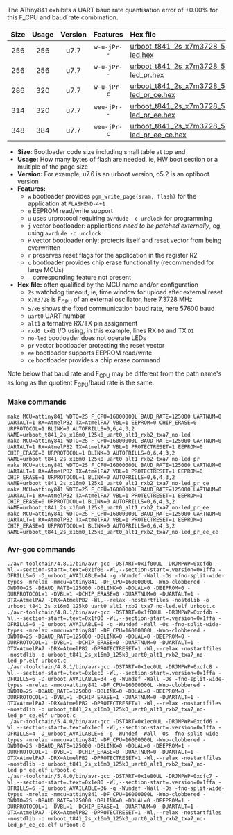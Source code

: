The ATtiny841 exhibits a UART baud rate quantisation error of +0.00% for this F_CPU and baud rate combination.

|Size|Usage|Version|Features|Hex file|
|:-:|:-:|:-:|:-:|:--|
|256|256|u7.7|`w-u-jPr--`|[urboot_t841_2s_x7m3728_57k6_uart0_alt1_rxb2_txa7_no-led.hex](https://raw.githubusercontent.com/stefanrueger/urboot.hex/main/u7.7/mcus/attiny841/watchdog_2_s/external_oscillator_x/%2B7m372800_hz/%2B%2B57k6_baud/uart0_alt1_rxb2_txa7/no-led/urboot_t841_2s_x7m3728_57k6_uart0_alt1_rxb2_txa7_no-led.hex)|
|256|256|u7.7|`w-u-jPr--`|[urboot_t841_2s_x7m3728_57k6_uart0_alt1_rxb2_txa7_no-led_pr.hex](https://raw.githubusercontent.com/stefanrueger/urboot.hex/main/u7.7/mcus/attiny841/watchdog_2_s/external_oscillator_x/%2B7m372800_hz/%2B%2B57k6_baud/uart0_alt1_rxb2_txa7/no-led/urboot_t841_2s_x7m3728_57k6_uart0_alt1_rxb2_txa7_no-led_pr.hex)|
|286|320|u7.7|`w-u-jPr-c`|[urboot_t841_2s_x7m3728_57k6_uart0_alt1_rxb2_txa7_no-led_pr_ce.hex](https://raw.githubusercontent.com/stefanrueger/urboot.hex/main/u7.7/mcus/attiny841/watchdog_2_s/external_oscillator_x/%2B7m372800_hz/%2B%2B57k6_baud/uart0_alt1_rxb2_txa7/no-led/urboot_t841_2s_x7m3728_57k6_uart0_alt1_rxb2_txa7_no-led_pr_ce.hex)|
|314|320|u7.7|`weu-jPr--`|[urboot_t841_2s_x7m3728_57k6_uart0_alt1_rxb2_txa7_no-led_pr_ee.hex](https://raw.githubusercontent.com/stefanrueger/urboot.hex/main/u7.7/mcus/attiny841/watchdog_2_s/external_oscillator_x/%2B7m372800_hz/%2B%2B57k6_baud/uart0_alt1_rxb2_txa7/no-led/urboot_t841_2s_x7m3728_57k6_uart0_alt1_rxb2_txa7_no-led_pr_ee.hex)|
|348|384|u7.7|`weu-jPr-c`|[urboot_t841_2s_x7m3728_57k6_uart0_alt1_rxb2_txa7_no-led_pr_ee_ce.hex](https://raw.githubusercontent.com/stefanrueger/urboot.hex/main/u7.7/mcus/attiny841/watchdog_2_s/external_oscillator_x/%2B7m372800_hz/%2B%2B57k6_baud/uart0_alt1_rxb2_txa7/no-led/urboot_t841_2s_x7m3728_57k6_uart0_alt1_rxb2_txa7_no-led_pr_ee_ce.hex)|

- **Size:** Bootloader code size including small table at top end
- **Usage:** How many bytes of flash are needed, ie, HW boot section or a multiple of the page size
- **Version:** For example, u7.6 is an urboot version, o5.2 is an optiboot version
- **Features:**
  + `w` bootloader provides `pgm_write_page(sram, flash)` for the application at `FLASHEND-4+1`
  + `e` EEPROM read/write support
  + `u` uses urprotocol requiring `avrdude -c urclock` for programming
  + `j` vector bootloader: applications *need to be patched externally*, eg, using `avrdude -c urclock`
  + `P` vector bootloader only: protects itself and reset vector from being overwritten
  + `r` preserves reset flags for the application in the register R2
  + `c` bootloader provides chip erase functionality (recommended for large MCUs)
  + `-` corresponding feature not present
- **Hex file:** often qualified by the MCU name and/or configuration
  + `2s` watchdog timeout, ie, time window for upload after external reset
  + `x7m3728` is F<sub>CPU</sub> of an external oscillator, here 7.3728 MHz
  + `57k6` shows the fixed communication baud rate, here 57600 baud
  + `uart0` UART number
  + `alt1` alternative RX/TX pin assignment
  + `rxd0 txd1` I/O using, in this example, lines RX `D0` and TX `D1`
  + `no-led` bootloader does not operate LEDs
  + `pr` vector bootloader protecting the reset vector
  + `ee` bootloader supports EEPROM read/write
  + `ce` bootloader provides a chip erase command


Note below that baud rate and F<sub>CPU</sub> may be different from the path name's as long as the quotient F<sub>CPU</sub>/baud rate is the same.

### Make commands
```
make MCU=attiny841 WDTO=2S F_CPU=16000000L BAUD_RATE=125000 UARTNUM=0 UARTALT=1 RX=AtmelPB2 TX=AtmelPA7 VBL=1 EEPROM=0 CHIP_ERASE=0 URPROTOCOL=1 BLINK=0 AUTOFRILLS=0,6,4,3,2 NAME=urboot_t841_2s_x16m0_125k0_uart0_alt1_rxb2_txa7_no-led
make MCU=attiny841 WDTO=2S F_CPU=16000000L BAUD_RATE=125000 UARTNUM=0 UARTALT=1 RX=AtmelPB2 TX=AtmelPA7 VBL=1 PROTECTRESET=1 EEPROM=0 CHIP_ERASE=0 URPROTOCOL=1 BLINK=0 AUTOFRILLS=0,6,4,3,2 NAME=urboot_t841_2s_x16m0_125k0_uart0_alt1_rxb2_txa7_no-led_pr
make MCU=attiny841 WDTO=2S F_CPU=16000000L BAUD_RATE=125000 UARTNUM=0 UARTALT=1 RX=AtmelPB2 TX=AtmelPA7 VBL=1 PROTECTRESET=1 EEPROM=0 CHIP_ERASE=1 URPROTOCOL=1 BLINK=0 AUTOFRILLS=0,6,4,3,2 NAME=urboot_t841_2s_x16m0_125k0_uart0_alt1_rxb2_txa7_no-led_pr_ce
make MCU=attiny841 WDTO=2S F_CPU=16000000L BAUD_RATE=125000 UARTNUM=0 UARTALT=1 RX=AtmelPB2 TX=AtmelPA7 VBL=1 PROTECTRESET=1 EEPROM=1 CHIP_ERASE=0 URPROTOCOL=1 BLINK=0 AUTOFRILLS=0,6,4,3,2 NAME=urboot_t841_2s_x16m0_125k0_uart0_alt1_rxb2_txa7_no-led_pr_ee
make MCU=attiny841 WDTO=2S F_CPU=16000000L BAUD_RATE=125000 UARTNUM=0 UARTALT=1 RX=AtmelPB2 TX=AtmelPA7 VBL=1 PROTECTRESET=1 EEPROM=1 CHIP_ERASE=1 URPROTOCOL=1 BLINK=0 AUTOFRILLS=0,6,4,3,2 NAME=urboot_t841_2s_x16m0_125k0_uart0_alt1_rxb2_txa7_no-led_pr_ee_ce
```

### Avr-gcc commands
```
./avr-toolchain/4.8.1/bin/avr-gcc -DSTART=0x1f00UL -DRJMPWP=0xcfdb -Wl,--section-start=.text=0x1f00 -Wl,--section-start=.version=0x1ffa -DFRILLS=6 -D_urboot_AVAILABLE=14 -g -Wundef -Wall -Os -fno-split-wide-types -mrelax -mmcu=attiny841 -DF_CPU=16000000L -Wno-clobbered -DWDTO=2S -DBAUD_RATE=125000 -DBLINK=0 -DDUAL=0 -DEEPROM=0 -DURPROTOCOL=1 -DVBL=1 -DCHIP_ERASE=0 -DUARTNUM=0 -DUARTALT=1 -DTX=AtmelPA7 -DRX=AtmelPB2 -Wl,--relax -nostartfiles -nostdlib -o urboot_t841_2s_x16m0_125k0_uart0_alt1_rxb2_txa7_no-led.elf urboot.c
./avr-toolchain/4.8.1/bin/avr-gcc -DSTART=0x1f00UL -DRJMPWP=0xcfdb -Wl,--section-start=.text=0x1f00 -Wl,--section-start=.version=0x1ffa -DFRILLS=6 -D_urboot_AVAILABLE=0 -g -Wundef -Wall -Os -fno-split-wide-types -mrelax -mmcu=attiny841 -DF_CPU=16000000L -Wno-clobbered -DWDTO=2S -DBAUD_RATE=125000 -DBLINK=0 -DDUAL=0 -DEEPROM=0 -DURPROTOCOL=1 -DVBL=1 -DCHIP_ERASE=0 -DUARTNUM=0 -DUARTALT=1 -DTX=AtmelPA7 -DRX=AtmelPB2 -DPROTECTRESET=1 -Wl,--relax -nostartfiles -nostdlib -o urboot_t841_2s_x16m0_125k0_uart0_alt1_rxb2_txa7_no-led_pr.elf urboot.c
./avr-toolchain/4.8.1/bin/avr-gcc -DSTART=0x1ec0UL -DRJMPWP=0xcfc8 -Wl,--section-start=.text=0x1ec0 -Wl,--section-start=.version=0x1ffa -DFRILLS=6 -D_urboot_AVAILABLE=34 -g -Wundef -Wall -Os -fno-split-wide-types -mrelax -mmcu=attiny841 -DF_CPU=16000000L -Wno-clobbered -DWDTO=2S -DBAUD_RATE=125000 -DBLINK=0 -DDUAL=0 -DEEPROM=0 -DURPROTOCOL=1 -DVBL=1 -DCHIP_ERASE=1 -DUARTNUM=0 -DUARTALT=1 -DTX=AtmelPA7 -DRX=AtmelPB2 -DPROTECTRESET=1 -Wl,--relax -nostartfiles -nostdlib -o urboot_t841_2s_x16m0_125k0_uart0_alt1_rxb2_txa7_no-led_pr_ce.elf urboot.c
./avr-toolchain/5.4.0/bin/avr-gcc -DSTART=0x1ec0UL -DRJMPWP=0xcfd6 -Wl,--section-start=.text=0x1ec0 -Wl,--section-start=.version=0x1ffa -DFRILLS=4 -D_urboot_AVAILABLE=6 -g -Wundef -Wall -Os -fno-split-wide-types -mrelax -mmcu=attiny841 -DF_CPU=16000000L -Wno-clobbered -DWDTO=2S -DBAUD_RATE=125000 -DBLINK=0 -DDUAL=0 -DEEPROM=1 -DURPROTOCOL=1 -DVBL=1 -DCHIP_ERASE=0 -DUARTNUM=0 -DUARTALT=1 -DTX=AtmelPA7 -DRX=AtmelPB2 -DPROTECTRESET=1 -Wl,--relax -nostartfiles -nostdlib -o urboot_t841_2s_x16m0_125k0_uart0_alt1_rxb2_txa7_no-led_pr_ee.elf urboot.c
./avr-toolchain/5.4.0/bin/avr-gcc -DSTART=0x1e80UL -DRJMPWP=0xcfc7 -Wl,--section-start=.text=0x1e80 -Wl,--section-start=.version=0x1ffa -DFRILLS=6 -D_urboot_AVAILABLE=36 -g -Wundef -Wall -Os -fno-split-wide-types -mrelax -mmcu=attiny841 -DF_CPU=16000000L -Wno-clobbered -DWDTO=2S -DBAUD_RATE=125000 -DBLINK=0 -DDUAL=0 -DEEPROM=1 -DURPROTOCOL=1 -DVBL=1 -DCHIP_ERASE=1 -DUARTNUM=0 -DUARTALT=1 -DTX=AtmelPA7 -DRX=AtmelPB2 -DPROTECTRESET=1 -Wl,--relax -nostartfiles -nostdlib -o urboot_t841_2s_x16m0_125k0_uart0_alt1_rxb2_txa7_no-led_pr_ee_ce.elf urboot.c
```

